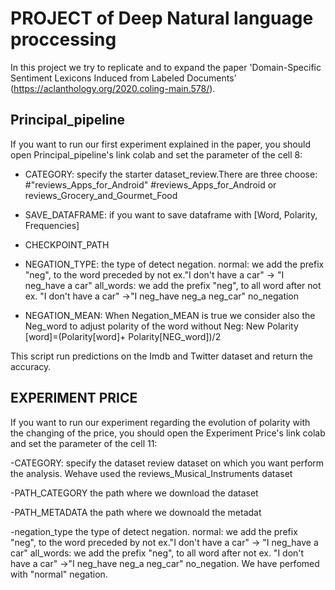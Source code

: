 # PROJECT of Deep Natural language proccessing

In this project we try to replicate and to expand  the paper 'Domain-Specific Sentiment Lexicons Induced from Labeled Documents' (https://aclanthology.org/2020.coling-main.578/).

## Principal_pipeline
If you want to run our first experiment explained in the paper, you should open Principal_pipeline's link colab and set the parameter of the cell 8:
- CATEGORY: specify the starter dataset_review.There are three choose: #"reviews_Apps_for_Android" #reviews_Apps_for_Android or reviews_Grocery_and_Gourmet_Food


- SAVE_DATAFRAME: if you want to save dataframe with [Word, Polarity, Frequencies]

- CHECKPOINT_PATH


- NEGATION_TYPE: the type of detect negation. normal: we add the prefix "neg", to the word preceded by not ex."I don't have a car" -> "I neg_have a car"
                                            all_words: we add the prefix "neg", to all word after not   ex. "I don't have a car" ->"I neg_have neg_a neg_car"
                                            no_negation



- NEGATION_MEAN: When Negation_MEAN is true we consider also the Neg_word to adjust polarity of the word without Neg:
                  New Polarity [word]=(Polarity[word]+ Polarity[NEG_word])/2


This script run predictions on the Imdb and Twitter dataset and return the accuracy.




## EXPERIMENT PRICE

If you want to run our experiment regarding the evolution of polarity with the changing of the price, you should open the Experiment Price's link colab and set the parameter of the cell 11:

-CATEGORY: specify the dataset review dataset on which you want perform the analysis. Wehave used the reviews_Musical_Instruments dataset


-PATH_CATEGORY the path where we download the dataset


-PATH_METADATA the path where we downoald the metadat


-negation_type  the type of detect negation. normal: we add the prefix "neg", to the word preceded by not ex."I don't have a car" -> "I neg_have a car"
                                            all_words: we add the prefix "neg", to all word after not   ex. "I don't have a car" ->"I neg_have neg_a neg_car"
                                            no_negation. We have perfomed with "normal" negation.

